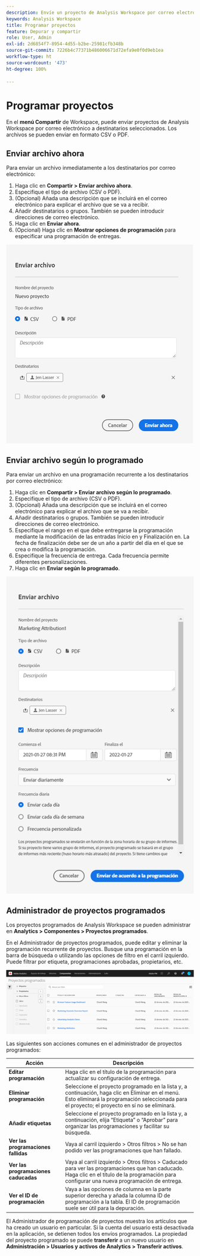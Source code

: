 ```yaml
---
description: Envíe un proyecto de Analysis Workspace por correo electrónico o programe su entrega.
keywords: Analysis Workspace
title: Programar proyectos
feature: Depurar y compartir
role: User, Admin
exl-id: 2d6854f7-8954-4d55-b2be-25981cfb348b
source-git-commit: 7226b4c77371b486006671d72efa9e0f0d9eb1ea
workflow-type: ht
source-wordcount: '473'
ht-degree: 100%

---
```


# Programar proyectos

En el **menú Compartir** de Workspace, puede enviar proyectos de Analysis Workspace por correo electrónico a destinatarios seleccionados. Los archivos se pueden enviar en formato CSV o PDF.

## Enviar archivo ahora

Para enviar un archivo inmediatamente a los destinatarios por correo electrónico:

1. Haga clic en **Compartir > Enviar archivo ahora**.
1. Especifique el tipo de archivo (CSV o PDF).
1. (Opcional) Añada una descripción que se incluirá en el correo electrónico para explicar el archivo que se va a recibir.
1. Añadir destinatarios o grupos. También se pueden introducir direcciones de correo electrónico.
1. Haga clic en **Enviar ahora**.
1. (Opcional) Haga clic en **Mostrar opciones de programación** para especificar una programación de entregas.

![Enviar archivo ahora](assets/send-file-now.png)

## Enviar archivo según lo programado

Para enviar un archivo en una programación recurrente a los destinatarios por correo electrónico:

1. Haga clic en **Compartir > Enviar archivo según lo programado**.
1. Especifique el tipo de archivo (CSV o PDF).
1. (Opcional) Añada una descripción que se incluirá en el correo electrónico para explicar el archivo que se va a recibir.
1. Añadir destinatarios o grupos. También se pueden introducir direcciones de correo electrónico.
1. Especifique el rango en el que debe entregarse la programación mediante la modificación de las entradas Inicio en y Finalización en. La fecha de finalización debe ser de un año a partir del día en el que se crea o modifica la programación.
1. Especifique la frecuencia de entrega. Cada frecuencia permite diferentes personalizaciones.
1. Haga clic en **Enviar según lo programado**.

![](assets/send-on-schedule.png)

## Administrador de proyectos programados

Los proyectos programados de Analysis Workspace se pueden administrar en **Analytics > Componentes > Proyectos programados**.

En el Administrador de proyectos programados, puede editar y eliminar la programación recurrente de proyectos. Busque una programación en la barra de búsqueda o utilizando las opciones de filtro en el carril izquierdo. Puede filtrar por etiqueta, programaciones aprobadas, propietarios, etc.

![](assets/scheduled-project-manager.png)

Las siguientes son acciones comunes en el administrador de proyectos programados:

| Acción | Descripción |
|---|---|
| **Editar programación** | Haga clic en el título de la programación para actualizar su configuración de entrega. |
| **Eliminar programación** | Seleccione el proyecto programado en la lista y, a continuación, haga clic en Eliminar en el menú. Esto eliminará la programación seleccionada para el proyecto; el proyecto en sí no se eliminará. |
| **Añadir etiquetas** | Seleccione el proyecto programado en la lista y, a continuación, elija “Etiqueta” o “Aprobar” para organizar las programaciones y facilitar su búsqueda. |
| **Ver las programaciones fallidas** | Vaya al carril izquierdo > Otros filtros > No se han podido ver las programaciones que han fallado. |
| **Ver las programaciones caducadas** | Vaya al carril izquierdo > Otros filtros > Caducado para ver las programaciones que han caducado. Haga clic en el título de la programación para configurar una nueva programación de entrega. |
| **Ver el ID de programación** | Vaya a las opciones de columna en la parte superior derecha y añada la columna ID de programación a la tabla. El ID de programación suele ser útil para la depuración. |

El Administrador de programación de proyectos muestra los artículos que ha creado un usuario en particular. Si la cuenta del usuario está desactivada en la aplicación, se detienen todos los envíos programados. La propiedad del proyecto programado se puede **transferir** a un nuevo usuario en **Administración > Usuarios y activos de Analytics > Transferir activos**.
